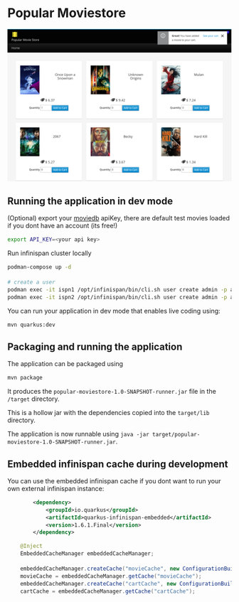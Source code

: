 # Popular Moviestore

![](/images/2020-11-04-18-26-59.png)

## Running the application in dev mode

(Optional) export your [moviedb](http://themoviedb.org/) apiKey, there are default test movies loaded if you dont have an account (its free!)
```bash
export API_KEY=<your api key>
```

Run infinispan cluster locally
```bash
podman-compose up -d

# create a user
podman exec -it ispn1 /opt/infinispan/bin/cli.sh user create admin -p admin
podman exec -it ispn2 /opt/infinispan/bin/cli.sh user create admin -p admin
```

You can run your application in dev mode that enables live coding using:
```bash
mvn quarkus:dev
```

## Packaging and running the application

The application can be packaged using
```bash
mvn package
```
It produces the `popular-moviestore-1.0-SNAPSHOT-runner.jar` file in the `/target` directory.

This is a hollow jar with the dependencies copied into the `target/lib` directory.

The application is now runnable using `java -jar target/popular-moviestore-1.0-SNAPSHOT-runner.jar`.


## Embedded infinispan cache during development

You can use the embedded infinispan cache if you dont want to run your own external infinispan instance:

```xml
        <dependency>
            <groupId>io.quarkus</groupId>
            <artifactId>quarkus-infinispan-embedded</artifactId>
            <version>1.6.1.Final</version>
        </dependency>
```

```java
    @Inject
    EmbeddedCacheManager embeddedCacheManager;

    embeddedCacheManager.createCache("movieCache", new ConfigurationBuilder().build());
    movieCache = embeddedCacheManager.getCache("movieCache");
    embeddedCacheManager.createCache("cartCache", new ConfigurationBuilder().build());
    cartCache = embeddedCacheManager.getCache("cartCache");
```
